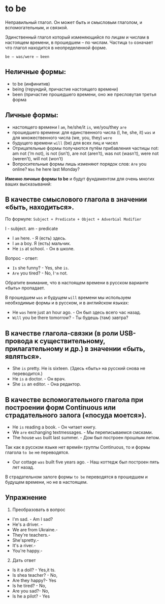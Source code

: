 # to be

Неправильный глагол.
Он может быть и смысловым глаголом, и вспомогательным, и связкой.

Эдинственный глагол который изменяющийся по лицам и числам в настоящем времени, в прошедшем – по числам.
Частица `to` означает что глагол находится в неопределенной форме.

`be — was/were — been`

## Неличные формы:
- to be (инфинитив)
- being (герундий,  причастие настоящего времени) 
- been (причастие прошедшего времени, оно же пресловутая третья форма

## Личные формы:
- настоящего времени I `am`, he/she/it `is`, we/you/they `are`
- прошедшего времени: для единственного числа (I, he, she, it) `was` и для множественного числа (we, you, they) `were`
- будущего времени `will` (be) для всех лиц и чисел
- Отрицательные формы получаются путём прибавления частицы not: am not (‘m not), is not (isn’t), are not (aren’t), was not (wasn’t), were not (weren’t), will not (won’t)
- Вопросительные формы лишь изменяют порядок слов: `Are` you online? `Was` he here last Monday?


**Именно личные формы to be** и будут фундаментом для очень многих ваших высказываний:

## В качестве смыслового глагола в значении «быть, находиться». 

По формуле: `Subject + Predicate + Object + Adverbial Modifier`

I - subject.
am - predicate

- I `am` here. - Я (есть) здесь.
- I `am` a boy. Я (есть) мальчик.
- He `is` at school. - Он в школе.

Вопрос - ответ:
- `Is` she funny? - Yes, she `is`.
- `Are` you tired? - No, I`'m` not.


Обратите внимание, что в настоящем времени в русском варианте «быть» пропадает. 

В прошедшем `was` и будущем `will` времени мы используем необходимые формы и в русском, и в английском языках: 
- He `was` here just an hour ago. - Он был здесь всего час назад.
- `Will` you be there tomorrow? - Ты будешь (там) завтра?


## В качестве глагола-связки (в роли USB-провода к существительному, прилагательному и др.) в значении «быть, являться».
- She `is` pretty. He is sixteen. (Здесь «быть» на русский снова не переводится.) 
- He `is` a doctor. - Он врач.
- She `is` an editor. - Она редактор.

## В качестве вспомогательного глагола при построении форм Continuous или страдательного залога («посуда моется»). 
- He `is` reading a book. - Он читает книгу.
- We `are` exchanging textmessages. - Мы переписываемся смсками.
- The house `was` built last summer. - Дом был построен прошлым летом.

Так как в русском языке нет времён группы Continuous, то и формы глагола `to be` не переводятся. 

- Our cottage `was` built five years ago. - Наш коттедж был построен пять лет назад.

В страдательном залоге формы `to be` переводятся в прошедшем и будущем времени, но не в настоящем.


## Упражнение

1. Преобразовать в вопрос
- I'm sad. - Am I sad?
- He's a driver. - 
- We are from Ukraine.- 
- They're teachers.- 
- She'spretty.- 
- It's a river.- 
- You're happy.- 

2. Дать ответ
- Is it a doll? - Yes,it ts.
- Is shea teacher? - No,
- Are they happy?- Yes
- Is he tired? - No,
- Are you sad?- No,
- Is he a pilot? - Yes














